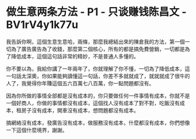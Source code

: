 # 做生意两条方法 - P1 - 只谈赚钱陈昌文 - BV1rV4y1k77u

我告訴你啊，這個生意生意哈，兩條，那麼我總結出來的陳倉我的方法，第一個一切為了廣告廣告為了收錢，那麼第二個核心，所有的都是搞免費營銷，一切都是為了降低成本，這個這句話非常的精妙，不是普通人多懂的。

你不要以為，我給你講了一年兩年了，你就理解了你不懂，一切為了降低成本，這一句話太深奧，你如果能夠讀懂這一句話，你差不多就就成了，就就就成了很牛的人了，我覺得你年賺這個五六百萬七八百萬，你一點問題都沒有。

因為你所做的事情全部都是沒有成本的，你只要做任何一件事情有成本，你就不是一個好商人，你做的事情都沒有成本，這個找人沒有成本了對不對，吃飯沒有成本，租房子沒有成本，開車沒有成本，想問題都沒有成本。

搞網絡沒有成本，發廣告沒有成本，做服務沒有成本，什麼都沒有成本，你們想像一下這個什麼境界，謝謝。